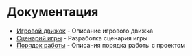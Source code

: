 # Документация

- [Игровой движок](gameEngine.md) - Описание игрового движка
- [Сценарий игры](scenario.md) - Разработка сценария игры
- [Порядок работы](workFlow.md) - Описания порядка работы с проектом
